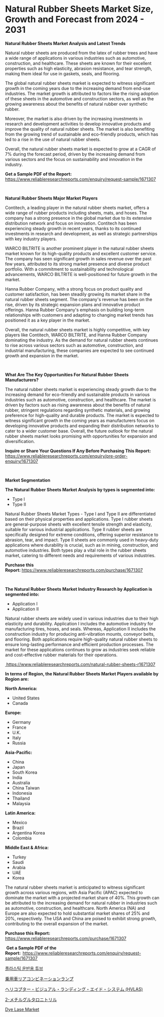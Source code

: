 <p><h1>Natural Rubber Sheets Market Size, Growth and Forecast from 2024 - 2031</h1></p><p><strong>Natural Rubber Sheets Market Analysis and Latest Trends</strong></p>
<p><p>Natural rubber sheets are produced from the latex of rubber trees and have a wide range of applications in various industries such as automotive, construction, and healthcare. These sheets are known for their excellent properties such as high elasticity, abrasion resistance, and tear strength, making them ideal for use in gaskets, seals, and flooring.</p><p>The global natural rubber sheets market is expected to witness significant growth in the coming years due to the increasing demand from end-use industries. The market growth is attributed to factors like the rising adoption of these sheets in the automotive and construction sectors, as well as the growing awareness about the benefits of natural rubber over synthetic rubber.</p><p>Moreover, the market is also driven by the increasing investments in research and development activities to develop innovative products and improve the quality of natural rubber sheets. The market is also benefiting from the growing trend of sustainable and eco-friendly products, which has led to a rise in the use of natural rubber sheets.</p><p>Overall, the natural rubber sheets market is expected to grow at a CAGR of 7% during the forecast period, driven by the increasing demand from various sectors and the focus on sustainability and innovation in the industry.</p></p>
<p><strong>Get a Sample PDF of the Report:&nbsp;</strong> <a href="https://www.reliableresearchreports.com/enquiry/request-sample/1671307">https://www.reliableresearchreports.com/enquiry/request-sample/1671307</a></p>
<p>&nbsp;</p>
<p><strong>Natural Rubber Sheets Major Market Players</strong></p>
<p><p>Contitech, a leading player in the natural rubber sheets market, offers a wide range of rubber products including sheets, mats, and hoses. The company has a strong presence in the global market due to its extensive distribution network and focus on innovation. Contitech has been experiencing steady growth in recent years, thanks to its continued investments in research and development, as well as strategic partnerships with key industry players.</p><p>WARCO BILTRITE is another prominent player in the natural rubber sheets market known for its high-quality products and excellent customer service. The company has seen significant growth in sales revenue over the past few years, attributed to its strong market presence and diverse product portfolio. With a commitment to sustainability and technological advancements, WARCO BILTRITE is well-positioned for future growth in the market.</p><p>Hanna Rubber Company, with a strong focus on product quality and customer satisfaction, has been steadily growing its market share in the natural rubber sheets segment. The company's revenue has been on the rise, driven by its strategic expansion plans and innovative product offerings. Hanna Rubber Company's emphasis on building long-term relationships with customers and adapting to changing market trends has positioned it as a key player in the market.</p><p>Overall, the natural rubber sheets market is highly competitive, with key players like Contitech, WARCO BILTRITE, and Hanna Rubber Company dominating the industry. As the demand for natural rubber sheets continues to rise across various sectors such as automotive, construction, and industrial manufacturing, these companies are expected to see continued growth and expansion in the market.</p></p>
<p>&nbsp;</p>
<p><strong>What Are The Key Opportunities For Natural Rubber Sheets Manufacturers?</strong></p>
<p><p>The natural rubber sheets market is experiencing steady growth due to the increasing demand for eco-friendly and sustainable products in various industries such as automotive, construction, and healthcare. The market is driven by factors such as rising awareness about the benefits of natural rubber, stringent regulations regarding synthetic materials, and growing preference for high-quality and durable products. The market is expected to witness significant growth in the coming years as manufacturers focus on developing innovative products and expanding their distribution networks to cater to a wider customer base. Overall, the future outlook for the natural rubber sheets market looks promising with opportunities for expansion and diversification.</p></p>
<p><strong>Inquire or Share Your Questions If Any Before Purchasing This Report:</strong> <a href="https://www.reliableresearchreports.com/enquiry/pre-order-enquiry/1671307">https://www.reliableresearchreports.com/enquiry/pre-order-enquiry/1671307</a></p>
<p>&nbsp;</p>
<p><strong>Market Segmentation</strong></p>
<p><strong>The Natural Rubber Sheets Market Analysis by types is segmented into:</strong></p>
<p><ul><li>Type I</li><li>Type II</li></ul></p>
<p><p>Natural Rubber Sheets Market Types - Type I and Type II are differentiated based on their physical properties and applications. Type I rubber sheets are general-purpose sheets with excellent tensile strength and elasticity, suitable for various industrial applications. Type II rubber sheets are specifically designed for extreme conditions, offering superior resistance to abrasion, tear, and impact. Type II sheets are commonly used in heavy-duty applications where durability is crucial, such as in mining, construction, and automotive industries. Both types play a vital role in the rubber sheets market, catering to different needs and requirements of various industries.</p></p>
<p><strong>Purchase this Report:&nbsp;</strong><a href="https://www.reliableresearchreports.com/purchase/1671307">https://www.reliableresearchreports.com/purchase/1671307</a></p>
<p>&nbsp;</p>
<p><strong>The Natural Rubber Sheets Market Industry Research by Application is segmented into:</strong></p>
<p><ul><li>Application I</li><li>Application II</li></ul></p>
<p><p>Natural rubber sheets are widely used in various industries due to their high elasticity and durability. Application I includes the automotive industry for manufacturing tires, hoses, and seals. Whereas, Application II includes the construction industry for producing anti-vibration mounts, conveyor belts, and flooring. Both applications require high-quality natural rubber sheets to ensure long-lasting performance and efficient production processes. The market for these applications continues to grow as industries seek reliable and cost-effective rubber materials for their operations.</p></p>
<p><a href="https://www.reliableresearchreports.com/natural-rubber-sheets-r1671307">&nbsp;https://www.reliableresearchreports.com/natural-rubber-sheets-r1671307</a></p>
<p><strong>In terms of Region, the Natural Rubber Sheets Market Players available by Region are:</strong></p>
<p>
    <p> <strong> North America: </strong>
        <ul>
            <li>United States</li>
            <li>Canada</li>
        </ul>
        </p> 
    <p> <strong> Europe: </strong>
        <ul>
            <li>Germany</li>
            <li>France</li>
            <li>U.K.</li>
            <li>Italy</li>
            <li>Russia</li>
        </ul>
        </p> 
    <p> <strong> Asia-Pacific: </strong>
        <ul>
            <li>China</li>
            <li>Japan</li>
            <li>South Korea</li>
            <li>India</li>
            <li>Australia</li>
            <li>China Taiwan</li>
            <li>Indonesia</li>
            <li>Thailand</li>
            <li>Malaysia</li>
        </ul>
        </p> 
    <p> <strong> Latin America: </strong>
        <ul>
            <li>Mexico</li>
            <li>Brazil</li>
            <li>Argentina Korea</li>
            <li>Colombia</li>
        </ul>
        </p> 
    <p> <strong> Middle East & Africa: </strong>
        <ul>
            <li>Turkey</li>
            <li>Saudi</li>
            <li>Arabia</li>
            <li>UAE</li>
            <li>Korea</li>
        </ul>
    </p>
    </p>
<p><p>The natural rubber sheets market is anticipated to witness significant growth across various regions, with Asia Pacific (APAC) expected to dominate the market with a projected market share of 40%. This growth can be attributed to the increasing demand for natural rubber in industries such as automotive, construction, and healthcare. North America (NA) and Europe are also expected to hold substantial market shares of 25% and 20%, respectively. The USA and China are poised to exhibit strong growth, contributing to the overall expansion of the market.</p></p>
<p><strong>Purchase this Report: </strong><a href="https://www.reliableresearchreports.com/purchase/1671307">https://www.reliableresearchreports.com/purchase/1671307</a></p>
<p>&nbsp;<strong>Get a Sample PDF of the Report:&nbsp;&nbsp;</strong><a href="https://www.reliableresearchreports.com/enquiry/request-sample/1671307">https://www.reliableresearchreports.com/enquiry/request-sample/1671307</a></p>
<p><strong></strong></p>
<p><p><a href="https://medium.com/@bennyuigleyjks/%ED%94%8C%EB%9D%BC%EC%8A%A4%ED%8B%B1-%EC%9A%B4%EC%86%A1%EC%9A%A9-%EC%8B%9C%EB%A3%8C%EA%B4%80-%EC%8B%9C%EC%9E%A5-%EB%B3%B4%EA%B3%A0%EC%84%9C%EB%8A%94-%EC%9D%B4-%EC%8B%9C%EC%9E%A5%EC%9D%98-%EC%B5%9C%EC%8B%A0-%EB%8F%99%ED%96%A5%EA%B3%BC-%EC%84%B1%EC%9E%A5-%EA%B8%B0%ED%9A%8C%EB%A5%BC-%EB%B3%B4%EC%97%AC%EC%A4%8D%EB%8B%88%EB%8B%A4-9acb62efef2f">플라스틱 운반용 튜브</a></p><p><a href="https://github.com/KaydenJohns1964/Market-Research-Report-List-2/blob/main/2966145106873.md">乗用車リアコンビネーションランプ</a></p><p><a href="https://medium.com/@munroco657/%E3%83%98%E3%83%AA%E3%82%B3%E3%83%97%E3%82%BF%E3%83%BC%E8%A6%96%E8%A6%9A%E7%9D%80%E9%99%B8%E6%94%AF%E6%8F%B4%E3%82%B7%E3%82%B9%E3%83%86%E3%83%A0-hvlas-%E5%B8%82%E5%A0%B4-%E5%B8%82%E5%A0%B4cagr-%E5%B8%82%E5%A0%B4%E3%83%88%E3%83%AC%E3%83%B3%E3%83%89-%E3%81%8A%E3%82%88%E3%81%B3%E6%88%90%E9%95%B7%E6%88%A6%E7%95%A5%E3%81%AB%E3%81%A4%E3%81%84%E3%81%A6%E3%81%AE%E6%B4%9E%E5%AF%9F-81da4bf644c2">ヘリコプター・ビジュアル・ランディング・エイド・システム (HVLAS)</a></p><p><a href="https://medium.com/@chloekessler01/2-%E3%83%A1%E3%83%81%E3%83%AB%E3%82%B0%E3%83%AB%E3%82%BF%E3%83%AD%E3%83%8B%E3%83%88%E3%83%AA%E3%83%AB%E5%B8%82%E5%A0%B4-%E5%B8%82%E5%A0%B4cagr-%E5%B8%82%E5%A0%B4%E5%82%BE%E5%90%91-%E3%81%8A%E3%82%88%E3%81%B3%E6%88%90%E9%95%B7%E6%88%A6%E7%95%A5%E3%81%AB%E9%96%A2%E3%81%99%E3%82%8B%E6%B4%9E%E5%AF%9F-d985eee5bc55">2-メチルグルタロニトリル</a></p><p><a href="https://github.com/AdrianaPaucek2023/Market-Research-Report-List-1/blob/main/dye-lase-market.md">Dye Lase Market</a></p></p>